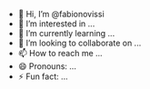 - 👋 Hi, I’m @fabionovissi
- 👀 I’m interested in ...
- 🌱 I’m currently learning ...
- 💞️ I’m looking to collaborate on ...
- 📫 How to reach me ...
- 😄 Pronouns: ...
- ⚡ Fun fact: ...

<!---
fabionovissi/fabionovissi is a ✨ special ✨ repository because its `README.md` (this file) appears on your GitHub profile.
You can click the Preview link to take a look at your changes.
--->
